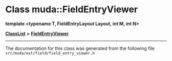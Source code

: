 

# Class muda::FieldEntryViewer

**template &lt;typename T, FieldEntryLayout Layout, int M, int N&gt;**



[**ClassList**](annotated.md) **>** [**FieldEntryViewer**](classmuda_1_1_field_entry_viewer.md)







































































------------------------------
The documentation for this class was generated from the following file `src/muda/ext/field/field_entry_viewer.h`

